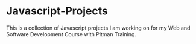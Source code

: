 # Javascript-Projects
This is a collection of Javascript projects I am working on for my Web and Software Development Course with Pitman Training.
